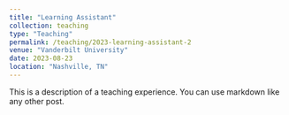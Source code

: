 ```yaml
---
title: "Learning Assistant"
collection: teaching
type: "Teaching"
permalink: /teaching/2023-learning-assistant-2
venue: "Vanderbilt University"
date: 2023-08-23
location: "Nashville, TN"
---
```


This is a description of a teaching experience. You can use markdown like any other post.
